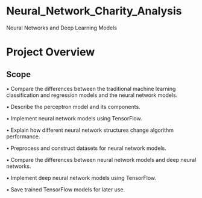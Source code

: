 # Neural_Network_Charity_Analysis
Neural Networks and Deep Learning Models

# Project Overview

## Scope
•	Compare the differences between the traditional machine learning classification and regression models and the neural network models.

•	Describe the perceptron model and its components.

•	Implement neural network models using TensorFlow.

•	Explain how different neural network structures change algorithm performance.

•	Preprocess and construct datasets for neural network models.

•	Compare the differences between neural network models and deep neural networks.

•	Implement deep neural network models using TensorFlow.

•	Save trained TensorFlow models for later use.
